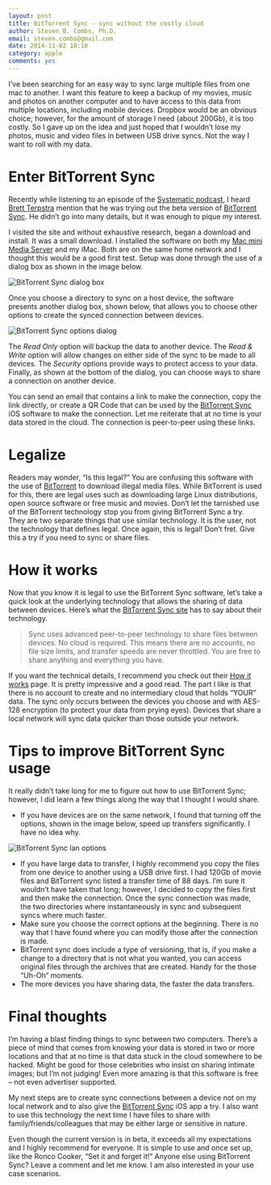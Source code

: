 ```yaml
---
layout: post
title: BitTorrent Sync - sync without the costly cloud
author: Steven B. Combs, Ph.D.
email: steven.combs@gmail.com
date: 2014-11-02 18:10
category: apple
comments: yes
---
```


I’ve been searching for an easy way to sync large multiple files from one mac to another. I want this feature to keep a backup of my movies, music and photos on another computer and to have access to this data from multiple locations, including mobile devices. Dropbox would be an obvious choice; however, for the amount of storage I need (about 200Gb), it is too costly. So I gave up on the idea and just hoped that I wouldn’t lose my photos, music and video files in between USB drive syncs. Not the way I want to roll with my data.

# Enter BitTorrent Sync
Recently while listening to an episode of the [Systematic podcast][7232-001], I heard [Brett Terpstra][7232-002] mention that he was trying out the beta version of [BitTorrent Sync][7232-003]. He didn’t go into many details, but it was enough to pique my interest. 

I visited the site and without exhaustive research, began a download and install. It was a small download. I installed the software on both my [Mac mini Media Server][7232-004] and my iMac. Both are on the same home network and I thought this would be a good first test. Setup was done through the use of a dialog box as shown in the image below.

![BitTorrent Sync dialog box](http://www.stevencombs.com/images/posts/2014-11-02-bittorrent-sync/2014-11-02-bittorrent-sync.png)

Once you choose a directory to sync on a host device, the software presents another dialog box, shown below, that allows you to choose other options to create the synced connection between devices.

![BitTorrent Sync options dialog](http://www.stevencombs.com/images/posts/2014-11-02-bittorrent-sync/2014-11-02-bottorrent-sync-options.png)

The *Read Only* option will backup the data to another device. The *Read & Write* option will allow changes on either side of the sync to be made to all devices. The *Security* options provide ways to protect access to your data. Finally, as shown at the bottom of the dialog, you can choose ways to share a connection on another device.

You can send an email that contains a link to make the connection, copy the link directly, or create a QR Code that can be used by the [BitTorrent Sync][7232-005] iOS software to make the connection. Let me reiterate that at no time is your data stored in the cloud. The connection is peer-to-peer using these links.

# Legalize
Readers may wonder, “Is this legal?” You are confusing this software with the use of [BitTorrent][7232-006] to download illegal media files. While BitTorrent is used for this, there are legal uses such as downloading large Linux distributions, open source software or free music and movies. Don’t let the tarnished use of the BitTorrent technology stop you from giving BitTorrent Sync a try. They are two separate things that use similar technology. It is the user, not the technology that defines legal. Once again, this is legal! Don’t fret. Give this a try if you need to sync or share files.

# How it works
Now that you know it is legal to use the BitTorrent Sync software, let’s take a quick look at the underlying technology that allows the sharing of data between devices. Here’s what the [BitTorrent Sync site](http://www.bittorrent.com/sync) has to say about their technology.

> Sync uses advanced peer-to-peer technology to share files between devices. No cloud is required. This means there are no accounts, no file size limits, and transfer speeds are never throttled. You are free to share anything and everything you have.

If you want the technical details, I recommend you check out their [How it works](http://www.bittorrent.com/sync/how-it-works) page. It is pretty impressive and a good read. The part I like is that there is no account to create and no intermediary cloud that holds “YOUR” data. The sync only occurs between the devices you choose and with AES-128 encryption (to protect your data from prying eyes). Devices that share a local network will sync data quicker than those outside your network.

# Tips to improve BitTorrent Sync usage

It really didn’t take long for me to figure out how to use BitTorrent Sync; however, I did learn a few things along the way that I thought I would share.

* If you have devices are on the same network, I found that turning off the options, shown in the image below, speed up transfers significantly. I have no idea why.

![BitTorrent Sync lan options](http://www.stevencombs.com/images/posts/2014-11-02-bittorrent-sync/2014-11-02-bittorrent-sync-lan-preferences.png)

* If you have large data to transfer, I highly recommend you copy the files from one device to another using a USB drive first. I had 120Gb of movie files and BitTorrent sync listed a transfer time of 88 days. I’m sure it wouldn’t have taken that long; however, I decided to copy the files first and then make the connection. Once the sync connection was made, the two directories where instantaneously in sync and subsequent syncs where much faster.
* Make sure you choose the correct options at the beginning. There is no way that I have found where you can modify those after the connection is made.
* BitTorrent sync does include a type of versioning, that is, if you make a change to a directory that is not what you wanted, you can access original files through the archives that are created. Handy for the those “Uh-Oh“ moments.
* The more devices you have sharing data, the faster the data transfers.

# Final thoughts
I’m having a blast finding things to sync between two computers. There’s a piece of mind that comes from knowing your data is stored in two or more locations and that at no time is that data stuck in the cloud somewhere to be hacked. Might be good for those celebrities who insist on sharing intimate images; but I’m not judging! Even more amazing is that this software is free – not even advertiser supported.

My next steps are to create sync connections between a device not on my local network and to also give the [BitTorrent Sync][7232-005] iOS app a try. I also want to use this technology the next time I have files to share with family/friends/colleagues that may be either large or sensitive in nature. 

Even though the current version is in beta, it exceeds all my expectations and I highly recommend for everyone. It is simple to use and once set up, like the Ronco Cooker, “Set it and forget it!” Anyone else using BitTorrent Sync? Leave a comment and let me know. I am also interested in your use case scenarios.

[7232-001]: http://5by5.tv/systematic
[7232-002]: http://brettterpstra.com/
[7232-003]: http://www.bittorrent.com/sync/download
[7232-004]: http://www.stevencombs.com/apple/2012/03/13/we-have-mac-mini-media-center-mmmc.html
[7232-005]: https://itunes.apple.com/us/app/bittorrent-sync/id665156116?mt=8&uo=4&at=10l9vL
[7232-006]: http://www.bittorrent.com/